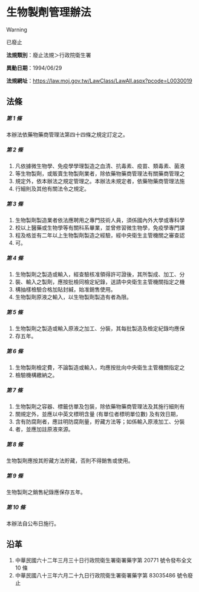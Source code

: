 # 生物製劑管理辦法
> [!WARNING]
> 已廢止

**法規類別**：廢止法規＞行政院衛生署

**異動日期**：1994/06/29  

**法規網址**：https://law.moj.gov.tw/LawClass/LawAll.aspx?pcode=L0030019



## 法條
##### 第 1 條
本辦法依藥物藥商管理法第四十四條之規定訂定之。

##### 第 2 條
1. 凡依據微生物學、免疫學學理製造之血清、抗毒素、疫苗、類毒素、菌液
1. 等生物製劑，或販賣生物製劑業者，除依藥物藥商管理法有關藥商管理之
1. 規定外，依本辦法之規定管理之。本辦法未規定者，依藥物藥商管理法施
1. 行細則及其他有關法令之規定。

##### 第 3 條
1. 生物製劑製造業者依法應聘用之專門技術人員，須係國內外大學或專科學
1. 校以上醫藥或生物學等有關科系畢業，並曾修習微生物學，免疫學專門課
1. 程及格並有二年以上生物製劑製造之經驗，經中央衛生主管機關之審查認
1. 可。

##### 第 4 條
1. 生物製劑之製造或輸入，經查驗核准領得許可證後，其所製成、加工、分
1. 裝、輸入之製劑，應按批檢同檢定紀錄，送請中央衛生主管機關指定之機
1. 構抽樣檢驗合格加貼封緘，始准銷售使用。
1. 生物製劑原液之輸入，以生物製劑製造有者為限。

##### 第 5 條
1. 生物製劑之製造或輸入原液之加工、分裝，其每批製造及檢定紀錄均應保
1. 存五年。

##### 第 6 條
1. 生物製劑檢定費，不論製造或輸入，均應按批向中央衛生主管機關指定之
1. 檢驗機構繳納之。

##### 第 7 條
1. 生物製劑之容器、標籤仿單及包裝，除依藥物藥商管理法及其施行細則有
1. 關規定外，並應以中英文標明含量 (有單位者標明單位數) 及有效日期，
1. 含有防腐劑者，應註明防腐劑量，貯藏方法等；如係輸入原液加工、分裝
1. 者，並應加註原液來源。

##### 第 8 條
生物製劑應按其貯藏方法貯藏，否則不得銷售或使用。

##### 第 9 條
生物製劑之銷售紀錄應保存五年。

##### 第 10 條
本辦法自公布日施行。

## 沿革
1. 中華民國六十二年三月三十日行政院衛生署衛署藥字第 20771  號令發布全文 10 條
1. 中華民國八十三年六月二十九日行政院衛生署衛署藥字第 83035486 號令廢止

